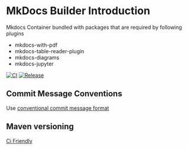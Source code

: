 # MkDocs Builder Introduction

Mkdocs Container bundled with packages that are required by following plugins

- mkdocs-with-pdf
- mkdocs-table-reader-plugin
- mkdocs-diagrams
- mkdocs-jupyter

[![CI](https://github.com/rajesh-kumar/mkdocs-builder/workflows/CI/badge.svg)](https://github.com/rajesh-kumar/mkdocs-builder/actions?query=branch%3Amaster)
[![Release](https://github.com/rajesh-kumar/mkdocs-builder/workflows/Release/badge.svg)](https://github.com/rajesh-kumar/mkdocs-builder/actions?query=branch%3Amaster)

## Commit Message Conventions

Use [conventional commit message format](https://www.conventionalcommits.org/en/v1.0.0/)

## Maven versioning

[Ci Friendly](https://maven.apache.org/maven-ci-friendly.html)